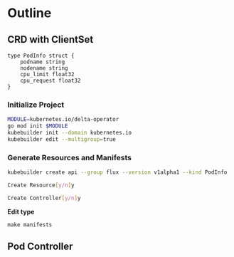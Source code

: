 # Outline

## CRD with ClientSet

```golang
type PodInfo struct {
    podname string
    nodename string
    cpu_limit float32
    cpu_request float32
}
```

### Initialize Project

```bash
MODULE=kubernetes.io/delta-operator
go mod init $MODULE
kubebuilder init --domain kubernetes.io
kubebuilder edit --multigroup=true
```

### Generate Resources and Manifests

```bash
kubebuilder create api --group flux --version v1alpha1 --kind PodInfo

Create Resource[y/n]y

Create Controller[y/n]y

```


**Edit type**

```
make manifests
```


## Pod Controller

